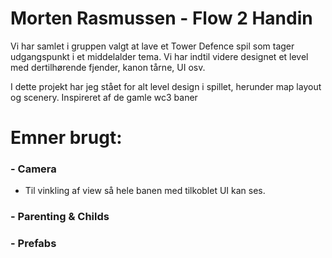 # Morten Rasmussen - Flow 2 Handin
Vi har samlet i gruppen valgt at lave et Tower Defence spil som tager udgangspunkt i et middelalder tema. Vi har indtil videre designet et level med dertilhørende fjender, kanon tårne, UI osv.

I dette projekt har jeg stået for alt level design i spillet, herunder map layout og scenery. Inspireret af de gamle wc3 baner

# Emner brugt:

### - Camera
  - Til vinkling af view så hele banen med tilkoblet UI kan ses.
### - Parenting & Childs

### - Prefabs

